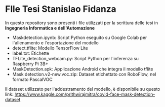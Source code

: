 # FIle Tesi Stanislao Fidanza
In questo repository sono presenti i file utilizzati per la scrittura delle tesi in <strong>Ingegneria Informatica e dell'Automazione</strong>
<ul>
<li>Maskdetection.ipynb: Script Python eseguito su Google Colab per l'allenamento e l'esportazione del modello</li>
<li>detect.tflite: Modello TensorFlow Lite</li>
<li>label.txt: Etichette</li>
<li>TFLite_detection_webcam.py: Script Python per l'inferenza su Raspberry Pi 3B+</li>
<li>MaskDetection.apk: Applicazione Android che integra il modello tflite</li>
 <li>Mask detection.v2-new.voc.zip: Dataset etichettato con RoboFlow, nel formato PascalVOC</li>
</ul>

Il dataset utilizzato per l'addestramento del modello, è disponibile su questo link: https://www.kaggle.com/prithwirajmitra/covid-face-mask-detection-dataset

